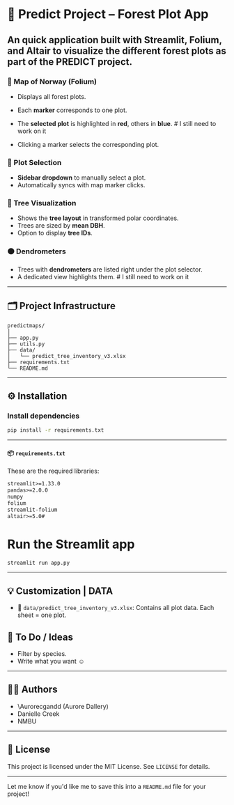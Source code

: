 # 🌲 Predict Project – Forest Plot  App

An quick application built with **Streamlit**, **Folium**, and **Altair** to visualize the different forest plots as part of the **PREDICT project**.
---


### 📍 Map of Norway (Folium)
* Displays all forest plots.
* Each **marker** corresponds to one plot.
* The **selected plot** is highlighted in **red**, others in **blue**. # I still need to work on it
  
* Clicking a marker selects the corresponding plot.

### 🧭 Plot Selection
* **Sidebar dropdown** to manually select a plot.
* Automatically syncs with map marker clicks.


### 🌳 Tree Visualization
* Shows the **tree layout** in transformed polar coordinates.
* Trees are sized by **mean DBH**.
* Option to display **tree IDs**.

### 🟠 Dendrometers
* Trees with **dendrometers** are listed right under the plot selector.
* A dedicated view highlights them. # I still need to work on it

---

## 🗂 Project Infrastructure
```
predictmaps/
│
├── app.py
├── utils.py
├── data/
│   └── predict_tree_inventory_v3.xlsx
├── requirements.txt
└── README.md
```
---

## ⚙️ Installation

### Install dependencies

```bash
pip install -r requirements.txt
```
---

#### 📦 `requirements.txt`
These are the required libraries:
```txt
streamlit>=1.33.0
pandas>=2.0.0
numpy
folium
streamlit-folium
altair>=5.0#
```

# Run the Streamlit app

```bash
streamlit run app.py
```
---


## 💡 Customization | DATA 
* 📁 `data/predict_tree_inventory_v3.xlsx`: Contains all plot data.
Each sheet = one plot.


## 🧪 To Do / Ideas
* Filter by species.
* Write what you want ☺ 



---

## 🧑‍💻 Authors
* \Aurorecgandd (Aurore Dallery)
* Danielle Creek 
* NMBU 
---

## 📜 License

This project is licensed under the MIT License. See `LICENSE` for details.

---

Let me know if you'd like me to save this into a `README.md` file for your project!
